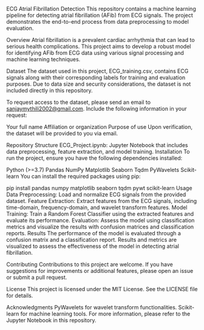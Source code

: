 ECG Atrial Fibrillation Detection
This repository contains a machine learning pipeline for detecting atrial fibrillation (AFib) from ECG signals. The project demonstrates the end-to-end process from data preprocessing to model evaluation.

Overview
Atrial fibrillation is a prevalent cardiac arrhythmia that can lead to serious health complications. This project aims to develop a robust model for identifying AFib from ECG data using various signal processing and machine learning techniques.

Dataset
The dataset used in this project, ECG_training.csv, contains ECG signals along with their corresponding labels for training and evaluation purposes. Due to data size and security considerations, the dataset is not included directly in this repository.

To request access to the dataset, please send an email to sanjaymythili2002@gmail.com. Include the following information in your request:

Your full name
Affiliation or organization
Purpose of use
Upon verification, the dataset will be provided to you via email.

Repository Structure
ECG_Project.ipynb: Jupyter Notebook that includes data preprocessing, feature extraction, and model training.
Installation
To run the project, ensure you have the following dependencies installed:

Python (>=3.7)
Pandas
NumPy
Matplotlib
Seaborn
Tqdm
PyWavelets
Scikit-learn
You can install the required packages using pip:

pip install pandas numpy matplotlib seaborn tqdm pywt scikit-learn
Usage
Data Preprocessing: Load and normalize ECG signals from the provided dataset.
Feature Extraction: Extract features from the ECG signals, including time-domain, frequency-domain, and wavelet transform features.
Model Training: Train a Random Forest Classifier using the extracted features and evaluate its performance.
Evaluation: Assess the model using classification metrics and visualize the results with confusion matrices and classification reports.
Results
The performance of the model is evaluated through a confusion matrix and a classification report. Results and metrics are visualized to assess the effectiveness of the model in detecting atrial fibrillation.

Contributing
Contributions to this project are welcome. If you have suggestions for improvements or additional features, please open an issue or submit a pull request.

License
This project is licensed under the MIT License. See the LICENSE file for details.

Acknowledgments
PyWavelets for wavelet transform functionalities.
Scikit-learn for machine learning tools.
For more information, please refer to the Jupyter Notebook in this repository.

